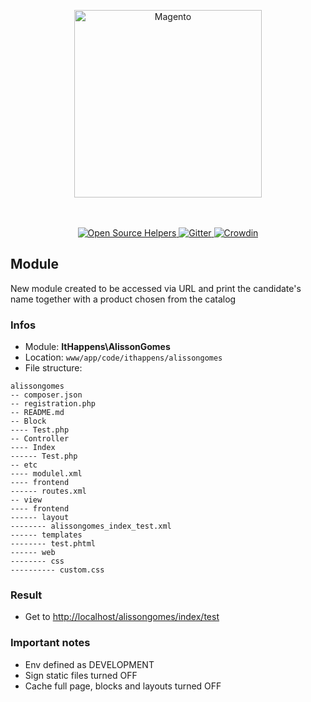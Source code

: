 <p align="center">
  <a href="https://magento.com">
    <img src="https://static.magento.com/sites/all/themes/magento/logo.svg" width="300px" alt="Magento" />
  </a>
</p>
<p align="center">
    <br /><br />
    <a href="https://www.codetriage.com/magento/magento2">
        <img src="https://www.codetriage.com/magento/magento2/badges/users.svg" alt="Open Source Helpers" />
    </a>
    <a href="https://gitter.im/magento/magento2?utm_source=badge&utm_medium=badge&utm_campaign=pr-badge">
        <img src="https://badges.gitter.im/Join%20Chat.svg" alt="Gitter" />
    </a>
    <a href="https://crowdin.com/project/magento-2">
        <img src="https://d322cqt584bo4o.cloudfront.net/magento-2/localized.svg" alt="Crowdin" />
    </a>
</p>

## Module
New module created to be accessed via URL and print the candidate's name together with a product chosen from the catalog
### Infos
* Module: **ItHappens\AlissonGomes**
* Location: ``www/app/code/ithappens/alissongomes``
* File structure:
```
alissongomes
-- composer.json
-- registration.php
-- README.md
-- Block
---- Test.php
-- Controller
---- Index
------ Test.php
-- etc
---- modulel.xml
---- frontend
------ routes.xml
-- view
---- frontend
------ layout
-------- alissongomes_index_test.xml
------ templates
-------- test.phtml
------ web
-------- css
---------- custom.css
```

### Result
* Get to [http://localhost/alissongomes/index/test](http://localhost/alissongomes/index/test)

### Important notes
* Env defined as DEVELOPMENT
* Sign static files turned OFF
* Cache full page, blocks and layouts turned OFF